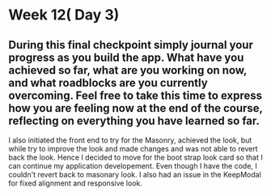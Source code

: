 # Week 12( Day 3)

## During this final checkpoint simply journal your progress as you build the app. What have you achieved so far, what are you working on now, and what roadblocks are you currently overcoming. Feel free to take this time to express how you are feeling now at the end of the course, reflecting on everything you have learned so far.

I also initiated the front end to try for the Masonry, achieved the look, but while try to improve the look and made changes and was not able to revert back the look. Hence I decided to move for the boot strap look card so that I can continue my application developement. Even though I have the code, I couldn't revert back to masonary look. I also had an issue in the KeepModal for fixed alignment and responsive look. 